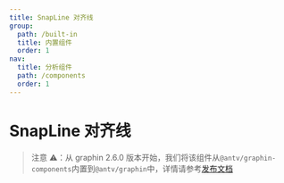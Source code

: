```yaml
---
title: SnapLine 对齐线
group:
  path: /built-in
  title: 内置组件
  order: 1
nav:
  title: 分析组件
  path: /components
  order: 1
---
```


# SnapLine 对齐线

> 注意 ⚠️：从 graphin 2.6.0 版本开始，我们将该组件从`@antv/graphin-components`内置到`@antv/graphin`中，详情请参考[发布文档](https://www.yuque.com/antv/gi/gstoyh)

<code src='./demos/Simple.tsx'></code>
